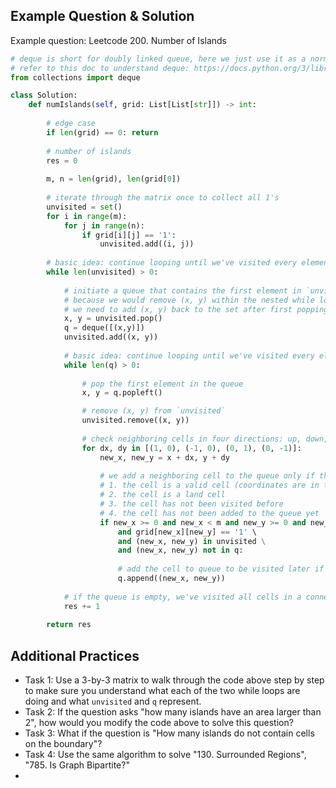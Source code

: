 ## Example Question & Solution

Example question: Leetcode 200. Number of Islands

```python
# deque is short for doubly linked queue, here we just use it as a normal queue
# refer to this doc to understand deque: https://docs.python.org/3/library/collections.html#collections.deque
from collections import deque

class Solution:
    def numIslands(self, grid: List[List[str]]) -> int:
        
        # edge case
        if len(grid) == 0: return
        
        # number of islands
        res = 0
        
        m, n = len(grid), len(grid[0])
        
        # iterate through the matrix once to collect all 1's
        unvisited = set()
        for i in range(m):
            for j in range(n):
                if grid[i][j] == '1':
                    unvisited.add((i, j))
        
        # basic idea: continue looping until we've visited every element in `unvisited`
        while len(unvisited) > 0:
            
            # initiate a queue that contains the first element in `unvisited` 
            # because we would remove (x, y) within the nested while loop
            # we need to add (x, y) back to the set after first popping it
            x, y = unvisited.pop()
            q = deque([(x,y)])
            unvisited.add((x, y))
            
            # basic idea: continue looping until we've visited every element that connects with cell (x, y)
            while len(q) > 0:
                
                # pop the first element in the queue
                x, y = q.popleft()

                # remove (x, y) from `unvisited` 
                unvisited.remove((x, y))
                
                # check neighboring cells in four directions: up, down, left, right
                for dx, dy in [(1, 0), (-1, 0), (0, 1), (0, -1)]:
                    new_x, new_y = x + dx, y + dy
                    
                    # we add a neighboring cell to the queue only if the following conditions are met:
                    # 1. the cell is a valid cell (coordinates are in the range 0~m-1, 0~n-1)
                    # 2. the cell is a land cell
                    # 3. the cell has not been visited before
                    # 4. the cell has not been added to the queue yet
                    if new_x >= 0 and new_x < m and new_y >= 0 and new_y < n \
                        and grid[new_x][new_y] == '1' \
                        and (new_x, new_y) in unvisited \
                        and (new_x, new_y) not in q:
                        
                        # add the cell to queue to be visited later if all four conditions are met
                        q.append((new_x, new_y))
                        
            # if the queue is empty, we've visited all cells in a connected component (aka an island), so we increment `res` by 1
            res += 1
            
        return res
```

## Additional Practices
- Task 1: Use a 3-by-3 matrix to walk through the code above step by step to make sure you understand what each of the two while loops are doing and what `unvisited` and `q` represent.
- Task 2: If the question asks "how many islands have an area larger than 2", how would you modify the code above to solve this question?
- Task 3: What if the question is "How many islands do not contain cells on the boundary"?
- Task 4: Use the same algorithm to solve "130. Surrounded Regions", "785. Is Graph Bipartite?"
- 
